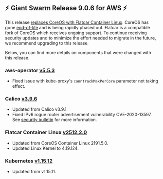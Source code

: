## :zap: Giant Swarm Release 9.0.6 for AWS :zap:

This release [replaces CoreOS with Flatcar Container Linux](https://www.giantswarm.io/blog/time-to-catch-a-new-train-flatcar-linux).
CoreOS has gone [end-of-life](https://coreos.com/os/eol/) and is being rapidly phased out.
Flatcar is a compatible fork of CoreOS which receives ongoing support.
To continue receiving security updates and to minimize the effort needed to migrate in the future, we recommend upgrading to this release.

Below, you can find more details on components that were changed with this release.

### aws-operator [v5.5.3](https://github.com/giantswarm/aws-operator/releases/tag/v5.5.3)
- Fixed issue with kube-proxy's `conntrackMaxPerCore` parameter not taking effect.

### Calico [v3.9.6](https://docs.projectcalico.org/archive/v3.9/release-notes/)
- Updated from Calico v3.9.1.
- Fixed IPv6 rogue router advertisement vulnerability CVE-2020-13597. See [security bulletin](https://www.projectcalico.org/security-bulletins/) for more information.

### Flatcar Container Linux [v2512.2.0](https://www.flatcar-linux.org/releases/#release-2512.2.0)
- Updated from CoreOS Container Linux 2191.5.0.
- Updated Linux Kernel to 4.19.124.

### Kubernetes [v1.15.12](https://github.com/kubernetes/kubernetes/blob/master/CHANGELOG/CHANGELOG-1.15.md#changelog-since-v11511)
- Updated from v1.15.11.
